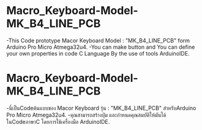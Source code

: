 # Macro_Keyboard-Model-MK_B4_LINE_PCB
-This Code prototype Macor Keyboard Model : "MK_B4_LINE_PCB" form Arduino Pro Micro Atmega32u4.
-You can make button and You can define your own properties in code C Language By the use of tools ArduinoIDE.

# Macro_Keyboard-Model-MK_B4_LINE_PCB
-นี่เป็นCodeต้นแบบของ Macor Keyboard รุ่น : "MK_B4_LINE_PCB" สำหรับArduino Pro Micro Atmega32u4.
-คุณสามารถสร้างปุ่ม และกำหนดคุณสมบัติให้มันได้ ในCodeภาษาC โดยการใช้เครื่องมือ ArduinoIDE.
